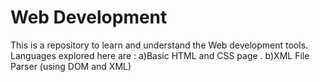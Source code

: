 # Web Development

This is a repository  to learn and understand the Web development tools.
Languages explored here are :
a)Basic HTML and CSS page .
b)XML File Parser (using DOM and XML)
